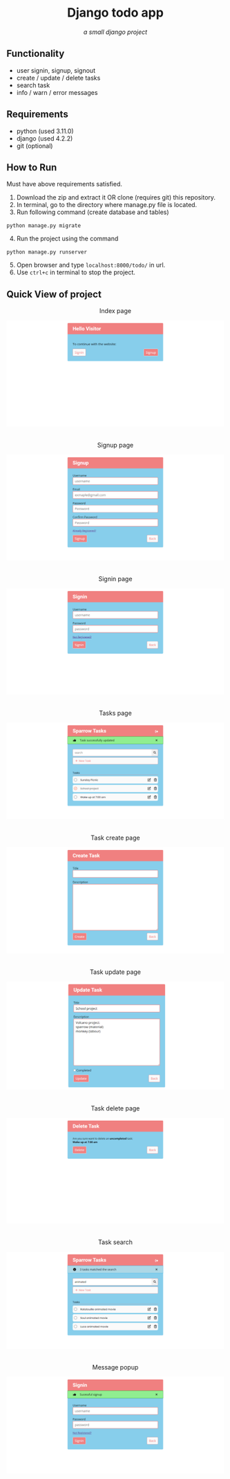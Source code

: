 <div align="center">
<h1>Django todo app</h1>
<em>a small django project</em>
</div>


## Functionality
+ user signin, signup, signout
+ create / update / delete tasks
+ search task
+ info / warn / error messages


## Requirements
+ python (used 3.11.0)
+ django (used 4.2.2)
+ git (optional)


## How to Run
Must have above requirements satisfied.
1. Download the zip and extract it OR clone (requires git) this repository.
2. In terminal, go to the directory where manage.py file is located.
3. Run following command (create database and tables)
```
python manage.py migrate
```
4. Run the project using the command
```
python manage.py runserver
```
5. Open browser and type `localhost:8000/todo/` in url.
6. Use `ctrl+c` in terminal to stop the project.


## Quick View of project

<div align="center">
    <p>Index page</p>
    <img src="./demo/index.png" alt="index page">
</div>
<br>
<div align="center">
    <p>Signup page</p>
    <img src="./demo/signup.png" alt="signup page">
</div>
<br>
<div align="center">
    <p>Signin page</p>
    <img src="./demo/signin.png" alt="signin page">
</div>
<br>
<div align="center">
    <p>Tasks page</p>
    <img src="./demo/tasks.png" alt="tasks page">
</div>
<br>
<div align="center">
    <p>Task create page</p>
    <img src="./demo/create.png" alt="task create page">
</div>
<br>
<div align="center">
    <p>Task update page</p>
    <img src="./demo/update.png" alt="task update page">
</div>
<br>
<div align="center">
    <p>Task delete page</p>
    <img src="./demo/delete.png" alt="task delete page">
</div>
<br>
<div align="center">
    <p>Task search</p>
    <img src="./demo/search.png" alt="task search page">
</div>
<br>
<div align="center">
    <p>Message popup</p>
    <img src="./demo/message.png" alt="message popup">
</div>

